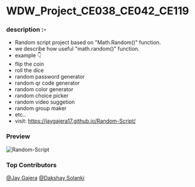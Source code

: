 # WDW_Project_CE038_CE042_CE119

### description :-

- Random script project based on "Math.Random()" function.
- we describe how useful "math.random()" function.
- example 👇
- flip the coin
- roll the dice
- random password generator 
- random qr code generator
- random color generator
- random choice picker
- random video suggetion
- random group maker 
- etc..
- visit: https://jaygajera17.github.io/Random-Script/

### Preview
  
![Random-Script](https://github.com/jaygajera17/WDW_Project_CE038_CE042_CE119/blob/main/Image/readme.jpg)

### Top Contributors

[@Jay Gajera](https://github.com/jaygajera17)
[@Dakshay Solanki](https://github.com/DAKSHAY111)

